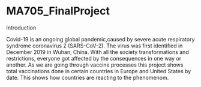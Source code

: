 # MA705_FinalProject

Introduction

Covid-19 is an ongoing global pandemic,caused by severe acute respiratory syndrome coronavirus 2 (SARS-CoV-2). The virus was first identified in December 2019 in Wuhan, China. With all the society transformations and restrictions, everyone got affected by the consequences in one way or another. As we are going through vaccine processes this project shows total vaccinations done in certain countries in Europe and United States by date. This shows how countries are reacting to the phenomenom.

